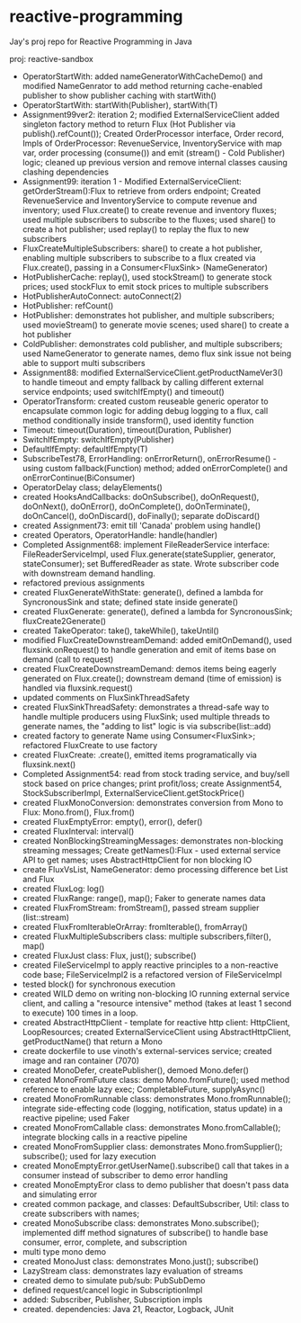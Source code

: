 # reactive-programming
Jay's proj repo for Reactive Programming in Java

proj: reactive-sandbox

- OperatorStartWith: added nameGeneratorWithCacheDemo() and modified NameGenrator to add method returning cache-enabled publisher to show publisher caching with startWith()
- OperatorStartWith: startWith(Publisher), startWith(T)
- Assignment99ver2: iteration 2; modified ExternalServiceClient added singleton factory method to return Flux<Order> (Hot Publisher via publish().refCount()); Created OrderProcessor interface, Order record, Impls of OrderProcessor: RevenueService, InventoryService with map var, order processing (consume()) and emit (stream() - Cold Publisher) logic; cleaned up previous version and remove internal classes causing clashing dependencies
- Assignment99: iteration 1 - Modified ExternalServiceClient: getOrderStream():Flux<String> to retrieve from orders endpoint; Created RevenueService and InventoryService to compute revenue and inventory; used Flux.create() to create revenue and inventory fluxes; used multiple subscribers to subscribe to the fluxes; used share() to create a hot publisher; used replay() to replay the flux to new subscribers
- FluxCreateMultipleSubscribers: share() to create a hot publisher, enabling multiple subscribers to subscribe to a flux created via Flux.create(), passing in a Consumer<FluxSink<String>> (NameGenerator)
- HotPublisherCache: replay(), used stockStream() to generate stock prices; used stockFlux to emit stock prices to multiple subscribers
- HotPublisherAutoConnect: autoConnect(2)
- HotPublisher: refCount()
- HotPublisher: demonstrates hot publisher, and multiple subscribers; used movieStream() to generate movie scenes; used share() to create a hot publisher
- ColdPublisher: demonstrates cold publisher, and multiple subscribers; used NameGenerator to generate names, demo flux sink issue not being able to support multi subscribers
- Assignment88: modified ExternalServiceClient.getProductNameVer3() to handle timeout and empty fallback by calling different external service endpoints; used switchIfEmpty() and timeout()
- OperatorTransform: created custom reuseable generic operator to encapsulate common logic for adding debug logging to a flux, call method conditionally inside transform(), used identity function
- Timeout: timeout(Duration), timeout(Duration, Publisher)
- SwitchIfEmpty: switchIfEmpty(Publisher)
- DefaultIfEmpty: defaultIfEmpty(T)
- SubscribeTest78, ErrorHandling: onErrorReturn(), onErrorResume() - using custom fallback(Function) method; added onErrorComplete() and onErrorContinue(BiConsumer)
- OperatorDelay class; delayElements()
- created HooksAndCallbacks: doOnSubscribe(), doOnRequest(), doOnNext(), doOnError(), doOnComplete(), doOnTerminate(), doOnCancel(), doOnDiscard(), doFinally(); separate doDiscard() 
- created Assignment73: emit till 'Canada' problem using handle()
- created Operators, OperatorHandle: handle(handler)
- Completed Assignment68: implement FileReaderService interface: FileReaderServiceImpl, used Flux.generate(stateSupplier, generator, stateConsumer); set BufferedReader as state. Wrote subscriber code with downstream demand handling.
- refactored previous assignments
- created FluxGenerateWithState: generate(), defined a lambda for SyncronousSink and state; defined state inside generate()
- created FluxGenerate: generate(), defined a lambda for SyncronousSink; fluxCreate2Generate()
- created TakeOperator:  take(), takeWhile(), takeUntil()
- modified FluxCreateDownstreamDemand: added emitOnDemand(), used fluxsink.onRequest() to handle generation and emit of items base on demand (call to request)
- created FluxCreateDownstreamDemand: demos items being eagerly generated on Flux.create(); downstream demand (time of emission) is handled via fluxsink.request()
- updated comments on FluxSinkThreadSafety
- created FluxSinkThreadSafety: demonstrates a thread-safe way to handle multiple producers using FluxSink; used multiple threads to generate names, the "adding to list" logic is via subscribe(list::add)
- created factory to generate Name using Consumer<FluxSink<String>>; refactored FluxCreate to use factory
- created FluxCreate: .create(), emitted items programatically via fluxsink.next()
- Completed Assignment54: read from stock trading service, and buy/sell stock based on price changes; print profit/loss; create Assignment54, StockSubscriberImpl, ExternalServiceClient.getStockPrice()
- created FluxMonoConversion: demonstrates conversion from Mono to Flux: Mono.from(), Flux.from()
- created FluxEmptyError: empty(), error(), defer()
- created FluxInterval: interval()
- created NonBlockingStreamingMessages: demonstrates non-blocking streaming messages; Create getNames():Flux<String> - used external service API to get names; uses AbstractHttpClient for non blocking IO
- create FluxVsList, NameGenerator: demo processing difference bet List and Flux
- created FluxLog: log()
- created FluxRange: range(), map(); Faker to generate names data
- created FluxFromStream: fromStream(), passed stream supplier (list::stream)
- created FluxFromIterableOrArray: fromIterable(), fromArray()
- created FluxMultipleSubscribers class: multiple subscribers,filter(), map()
- created FluxJust class: Flux, just(); subscribe()
- created FileServiceImpl to apply reactive principles to a non-reactive code base; FileServiceImpl2 is a refactored version of FileServiceImpl
- tested block() for synchronous execution
- created WILD demo on writing non-blocking IO running external service client, and calling a "resource intensive" method (takes at least 1 second to execute) 100 times in a loop.
- created AbstractHttpClient - template for reactive http client: HttpClient, LoopResources; created ExternalServiceClient using AbstractHttpClient, getProductName() that return a Mono<String>
- create dockerfile to use vinoth's external-services service; created image and ran container (7070)
- created MonoDefer, createPublisher(), demoed Mono.defer()
- created MonoFromFuture class: demo Mono.fromFuture(); used method reference to enable lazy exec; CompletableFuture, supplyAsync()
- created MonoFromRunnable class: demonstrates Mono.fromRunnable(); integrate side-effecting code (logging, notification, status update) in a reactive pipeline; used Faker
- created MonoFromCallable class: demonstrates Mono.fromCallable(); integrate blocking calls in a reactive pipeline
- created MonoFromSupplier class: demonstrates Mono.fromSupplier(); subscribe(); used for lazy execution
- created MonoEmptyError.getUserName().subscribe() call that takes in a consumer instead of subscriber to demo error handling
- created MonoEmptyEror class to demo publisher that doesn't pass data and simulating error
- created common package, and classes: DefaultSubscriber<T>, Util: class to create subscribers with names; 
- created MonoSubscribe class: demonstrates Mono.subscribe(); implemented diff method signatures of subscribe() to handle base consumer, error, complete, and subscription
- multi type mono demo
- created MonoJust class: demonstrates Mono.just(); subscribe()
- LazyStream class: demonstrates lazy evaluation of streams
- created demo to simulate pub/sub: PubSubDemo
- defined request/cancel logic in SubscriptionImpl
- added: Subscriber, Publisher, Subscription impls
- created. dependencies: Java 21, Reactor, Logback, JUnit
